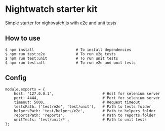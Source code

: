# Nightwatch starter kit

Simple starter for nightwatch.js with e2e and unit tests

## How to use

```
$ npm install                   # To install dependencies
$ npm run test:e2e              # To run e2e tests
$ npm run test:unit             # To run unit tests
$ npm run test:all              # To run e2e and unit tests
```

## Config

```
module.exports = {
    host: '127.0.0.1',                      # Host for selenium server
    port: 4444,                             # Port for selenium server
    timeout: 5000,                          # Request timeout
    testsPath: ['test/e2e', 'test/unit'],   # Path to tests folder
    helpersPath: 'test/helpers/e2e',        # Path to helpers folder
    reportsPath: 'reports',                 # Path to reports folder
    unitTests: 'test/unit/*',               # Path to unit tests
};
```
